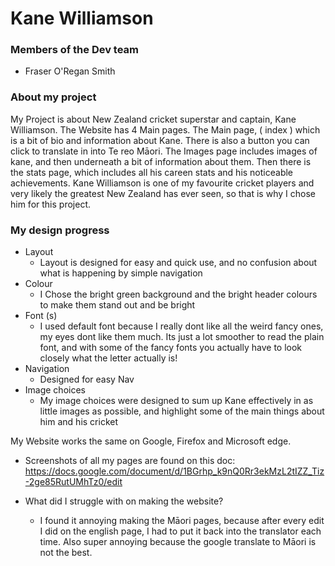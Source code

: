 # Kane Williamson

### Members of the Dev team 
- Fraser O'Regan Smith

### About my project 

My Project is about New Zealand cricket superstar and captain, Kane Williamson. The Website has 4 Main pages. The Main page, ( index ) which is a bit of bio and information about Kane. There is also a button you can click to translate in into Te reo Māori.  The Images page includes images of kane, and then underneath a bit of information about them. Then there is the stats page, which includes all his careen stats and his noticeable achievements. Kane Williamson is one of my favourite cricket players and very likely the greatest New Zealand has ever seen, so that is why I chose him for this project.

### My design progress

* Layout
     * Layout is designed for easy and quick use, and no confusion about what is happening by simple navigation
* Colour
     * I Chose the bright green background and the bright header colours to make them stand out and be bright
* Font (s)
     * I used default font because I really dont like all the weird fancy ones, my eyes dont like them much. Its just a lot smoother to read the plain font, and with some of the fancy fonts you actually have to look closely what the letter actually is!
* Navigation 
     * Designed for easy Nav
* Image choices
     * My image choices were designed to sum up Kane effectively in as little images as possible, and highlight some of the main things about him and his cricket 




My Website works the same on Google, Firefox and Microsoft edge. 
* Screenshots of all my pages are found on this doc: https://docs.google.com/document/d/1BGrhp_k9nQ0Rr3ekMzL2tIZZ_Tiz-2ge85RutUMhTz0/edit

* What did I struggle with on making the website?
    * I found it annoying making the Māori pages, because after every edit I did on the english page, I had to put it back into the translator each time. Also super annoying because the google translate to Māori is not the best. 
